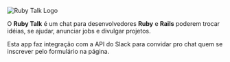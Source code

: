 ![Ruby Talk Logo](https://cloud.githubusercontent.com/assets/62244/6356902/688f2aa6-bc3f-11e4-9209-4962d0faa515.png)

O **Ruby Talk** é um chat para desenvolvedores **Ruby** e **Rails** poderem trocar idéias, se ajudar, anunciar jobs e divulgar projetos.

Esta app faz integração com a API do Slack para convidar pro chat quem se inscrever pelo formulário na página.
